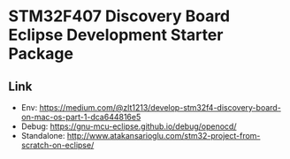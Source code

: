 # STM32F407 Discovery Board Eclipse Development Starter Package

## Link
* Env: https://medium.com/@zlt1213/develop-stm32f4-discovery-board-on-mac-os-part-1-dca644816e5
* Debug: https://gnu-mcu-eclipse.github.io/debug/openocd/
* Standalone: http://www.atakansarioglu.com/stm32-project-from-scratch-on-eclipse/